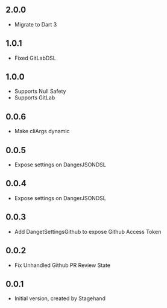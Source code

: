 ## 2.0.0

- Migrate to Dart 3

## 1.0.1

- Fixed GitLabDSL

## 1.0.0

- Supports Null Safety
- Supports GitLab

## 0.0.6
- Make cliArgs dynamic

## 0.0.5

- Expose settings on DangerJSONDSL

## 0.0.4

- Expose settings on DangerJSONDSL

## 0.0.3

- Add DangetSettingsGithub to expose Github Access Token

## 0.0.2

- Fix Unhandled Github PR Review State

## 0.0.1

- Initial version, created by Stagehand
